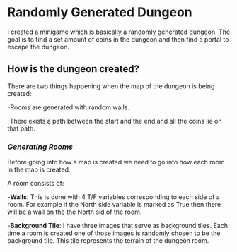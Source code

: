 # Randomly Generated Dungeon

I created a minigame which is basically a randomly generated dungeon. The goal is to find a set amount of coins in the dungeon and then find a portal to escape the dungeon.

## How is the dungeon created?

There are two things happening when the map of the dungeon is being created:

   -Rooms are generated with random walls.
    
   -There exists a path between the start and the end and all the coins lie on that path.

### _Generating Rooms_

Before going into how a map is created we need to go into how each room in the map is created.

A room consists of:

   -**Walls**: This is done with 4 T/F variables corresponding to each side of a room. For example if the         North side variable is marked as True then there will be a wall on the the North sid of the room.
   
   -**Background Tile**: I have three images that serve as background tiles. Each time a room is created         one of those images is randomly chosen to be the background tile. This tile represents the terrain of       the dungeon room.
